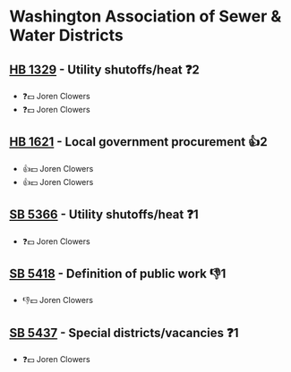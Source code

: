 # Washington Association of Sewer & Water Districts

## [HB 1329](/bill/2023-24/hb/1329/) - Utility shutoffs/heat   ❓2
* ❓💵 Joren Clowers
* ❓💵 Joren Clowers

## [HB 1621](/bill/2023-24/hb/1621/) - Local government procurement 👍2  
* 👍💵 Joren Clowers
* 👍💵 Joren Clowers

## [SB 5366](/bill/2023-24/sb/5366/) - Utility shutoffs/heat   ❓1
* ❓💵 Joren Clowers

## [SB 5418](/bill/2023-24/sb/5418/) - Definition of public work  👎1 
* 👎💵 Joren Clowers

## [SB 5437](/bill/2023-24/sb/5437/) - Special districts/vacancies   ❓1
* ❓💵 Joren Clowers